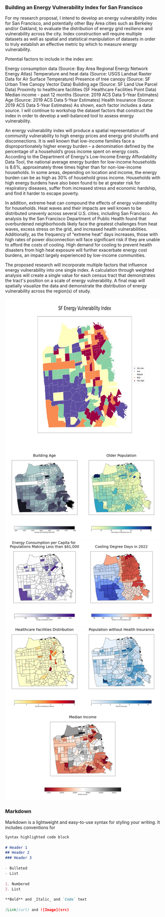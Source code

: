 ### Building an Energy Vulnerability Index for San Francisco

For my research proposal, I intend to develop an energy vulnerability index for San Francisco, and potentially other Bay Area cities such as Berkeley and/or Oakland, to evaluate the distribution of energy grid resilience and vulnerability across the city. Index construction will require multiple datasets as well as spatial and statistical manipulation of datasets in order to truly establish an effective metric by which to measure energy vulnerability.

Potential factors to include in the index are:

Energy consumption data (Source: Bay Area Regional Energy Network Energy Atlas)
Temperature and heat data (Source: USGS Landsat Raster Data for Air Surface Temperature)
Presence of tree canopy (Source: SF Urban Tree Canopy Vector Data)
Building age (Source: SF Land Use Parcel Data)
Proximity to healthcare facilities (SF Healthcare Facilities Point Data)
Median income - past 12 months (Source: 2019 ACS Data 5-Year Estimates)
Age (Source: 2019 ACS Data 5-Year Estimates)
Health Insurance (Source: 2019 ACS Data 5-Year Estimates)
As shown, each factor includes a data source. I will continue to workshop the dataset factors that construct the index in order to develop a well-balanced tool to assess energy vulnerability.

An energy vulnerability index will produce a spatial representation of community vulnerability to high energy prices and energy grid shutoffs and disconnections. It is well known that low-income families face a disproportionately higher energy burden – a denomination defined by the percentage of a household’s gross income spent on energy costs. According to the Department of Energy's Low-Income Energy Affordability Data Tool, the national average energy burden for low-income households is 8.6%, approximately three times higher than for non-low-income households. In some areas, depending on location and income, the energy burden can be as high as 30% of household gross income. Households with high energy burdens have also been found to be at greater risk for respiratory diseases, suffer from increased stress and economic hardship, and find it harder to escape poverty.

In addition, extreme heat can compound the effects of energy vulnerability for households. Heat waves and their impacts are well known to be distributed unevenly across several U.S. cities, including San Francisco. An analysis by the San Francisco Department of Public Health found that overburdened neighborhoods likely face the greatest challenges from heat waves, excess stress on the grid, and increased health vulnerabilities. Additionally, as the frequency of “extreme heat” days increases, those with high rates of power disconnection will face significant risk if they are unable to afford the costs of cooling. High demand for cooling to prevent health disasters from high heat exposure will further exacerbate energy cost burdens, an impact largely experienced by low-income communities.

The proposed research will incorporate multiple factors that influence energy vulnerability into one single index. A calculation through weighted analysis will create a single value for each census tract that demonstrates the tract's position on a scale of energy vulnerability. A final map will spatially visualize the data and demonstrate the distribution of energy vulnerability across the region(s) of study.

<img src="images/sfenergy.jpg" alt="hi" class="inline" width=750 height=500>

<img src="images/sf_bldandpp_age.jpg" alt="hi" class="inline">

<img src="images/sfenergyconsumption-cdd.jpg" alt="hi" class="inline">

<img src="images/sfhealthdatamap.jpg" alt="hi" class="inline">

<img src="images/sfmedincome.jpg" alt="hi" class="inline">

### Markdown

Markdown is a lightweight and easy-to-use syntax for styling your writing. It includes conventions for

```markdown
Syntax highlighted code block

# Header 1
## Header 2
### Header 3

- Bulleted
- List

1. Numbered
2. List

**Bold** and _Italic_ and `Code` text

[Link](url) and ![Image](src)
```

